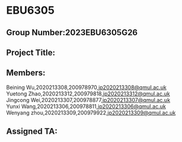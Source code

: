 # EBU6305
## Group Number:2023EBU6305G26
## Project Title:
## Members:
Beining Wu,2020213308,200978970,jp2020213308@qmul.ac.uk     
Yuetong Zhao,2020213312,200979818,jp2020213312@qmul.ac.uk     
Jingcong Wei,2020213307,200978877,jp2020213307@qmul.ac.uk       
Yunxi Wang,2020213306,200978811,jp2020213306@qmul.ac.uk         
Wenyang zhou,2020213309,200979922,jp2020213309@qmul.ac.uk     
## Assigned TA:
